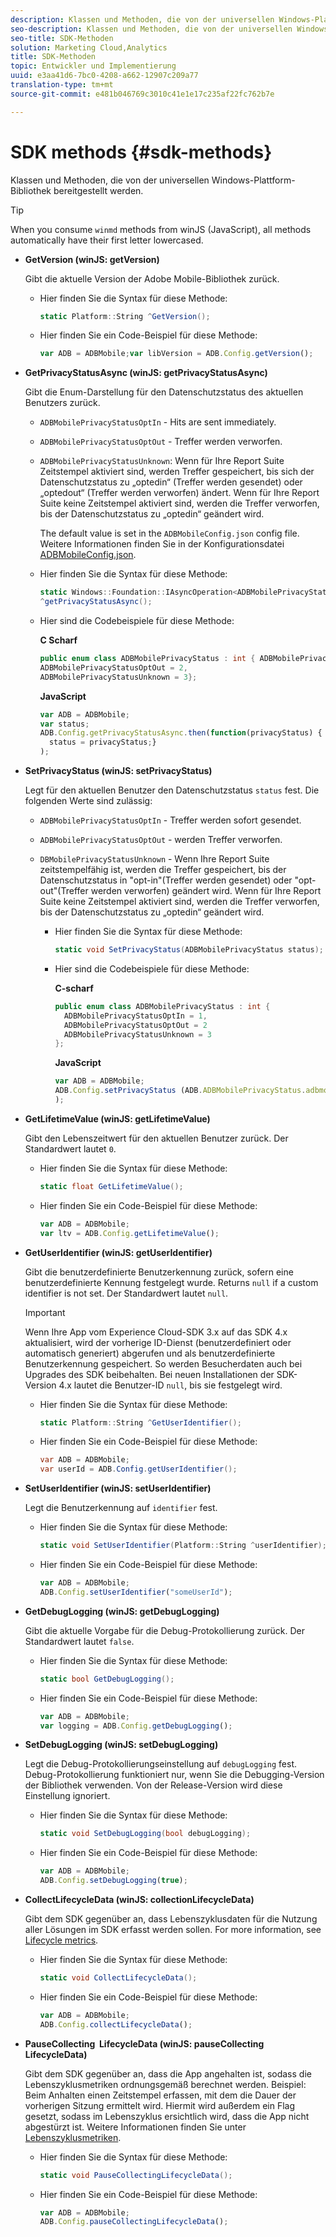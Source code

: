 ```yaml
---
description: Klassen und Methoden, die von der universellen Windows-Plattform-Bibliothek bereitgestellt werden.
seo-description: Klassen und Methoden, die von der universellen Windows-Plattform-Bibliothek bereitgestellt werden.
seo-title: SDK-Methoden
solution: Marketing Cloud,Analytics
title: SDK-Methoden
topic: Entwickler und Implementierung
uuid: e3aa41d6-7bc0-4208-a662-12907c209a77
translation-type: tm+mt
source-git-commit: e481b046769c3010c41e1e17c235af22fc762b7e

---
```



# SDK methods {#sdk-methods}

Klassen und Methoden, die von der universellen Windows-Plattform-Bibliothek bereitgestellt werden.

>[!TIP]
>
>When you consume `winmd` methods from winJS (JavaScript), all methods automatically have their first letter lowercased.

* **GetVersion (winJS: getVersion)**

   Gibt die aktuelle Version der Adobe Mobile-Bibliothek zurück.

   * Hier finden Sie die Syntax für diese Methode:

      ```csharp
      static Platform::String ^GetVersion();
      ```

   * Hier finden Sie ein Code-Beispiel für diese Methode:

      ```js
      var ADB = ADBMobile;var libVersion = ADB.Config.getVersion();
      ```

* **GetPrivacyStatusAsync (winJS: getPrivacyStatusAsync)**

   Gibt die Enum-Darstellung für den Datenschutzstatus des aktuellen Benutzers zurück.

   * `ADBMobilePrivacyStatusOptIn` - Hits are sent immediately.
   * `ADBMobilePrivacyStatusOptOut` - Treffer werden verworfen.
   * `ADBMobilePrivacyStatusUnknown`: Wenn für Ihre Report Suite Zeitstempel aktiviert sind, werden Treffer gespeichert, bis sich der Datenschutzstatus zu „optedin“ (Treffer werden gesendet) oder „optedout“ (Treffer werden verworfen) ändert. Wenn für Ihre Report Suite keine Zeitstempel aktiviert sind, werden die Treffer verworfen, bis der Datenschutzstatus zu „optedin“ geändert wird.

      The default value is set in the `ADBMobileConfig.json` config file. Weitere Informationen finden Sie in der Konfigurationsdatei [ADBMobileConfig.json](/help/universal-windows/c-configuration/c.json.md).

   * Hier finden Sie die Syntax für diese Methode:

      ```csharp
      static Windows::Foundation::IAsyncOperation<ADBMobilePrivacyStatus>
      ^getPrivacyStatusAsync();
      ```

   * Hier sind die Codebeispiele für diese Methode:

      **C Scharf**

      ```csharp
      public enum class ADBMobilePrivacyStatus : int { ADBMobilePrivacyStatusOptIn = 1, 
      ADBMobilePrivacyStatusOptOut = 2, 
      ADBMobilePrivacyStatusUnknown = 3};
      ```

      **JavaScript**

      ```javascript
      var ADB = ADBMobile;
      var status;
      ADB.Config.getPrivacyStatusAsync.then(function(privacyStatus) {
        status = privacyStatus;}
      );
      ```

* **SetPrivacyStatus (winJS: setPrivacyStatus)**

   Legt für den aktuellen Benutzer den Datenschutzstatus `status` fest. Die folgenden Werte sind zulässig:
   * `ADBMobilePrivacyStatusOptIn` - Treffer werden sofort gesendet.
   * `ADBMobilePrivacyStatusOptOut` - werden Treffer verworfen.
   * `DBMobilePrivacyStatusUnknown` - Wenn Ihre Report Suite zeitstempelfähig ist, werden die Treffer gespeichert, bis der Datenschutzstatus in "opt-in"(Treffer werden gesendet) oder "opt-out"(Treffer werden verworfen) geändert wird. Wenn für Ihre Report Suite keine Zeitstempel aktiviert sind, werden die Treffer verworfen, bis der Datenschutzstatus zu „optedin“ geändert wird.

      * Hier finden Sie die Syntax für diese Methode:

         ```csharp
         static void SetPrivacyStatus(ADBMobilePrivacyStatus status);
         ```

      * Hier sind die Codebeispiele für diese Methode:

         **C-scharf**

         ```csharp
         public enum class ADBMobilePrivacyStatus : int { 
           ADBMobilePrivacyStatusOptIn = 1, 
           ADBMobilePrivacyStatusOptOut = 2
           ADBMobilePrivacyStatusUnknown = 3
         };
         ```

         **JavaScript**

         ```js
         var ADB = ADBMobile;
         ADB.Config.setPrivacyStatus (ADB.ADBMobilePrivacyStatus.adbmobilePrivacyStatusOptIn
         );
         ```

* **GetLifetimeValue (winJS: getLifetimeValue)**

   Gibt den Lebenszeitwert für den aktuellen Benutzer zurück. Der Standardwert lautet `0`.

   * Hier finden Sie die Syntax für diese Methode:

      ```csharp
      static float GetLifetimeValue(); 
      ```

   * Hier finden Sie ein Code-Beispiel für diese Methode:

      ```js
      var ADB = ADBMobile;
      var ltv = ADB.Config.getLifetimeValue();
      ```

* **GetUserIdentifier (winJS: getUserIdentifier)**

   Gibt die benutzerdefinierte Benutzerkennung zurück, sofern eine benutzerdefinierte Kennung festgelegt wurde. Returns `null` if a custom identifier is not set.
Der Standardwert lautet `null`.

   >[!IMPORTANT]
   >
   >Wenn Ihre App vom Experience Cloud-SDK 3.x auf das SDK 4.x aktualisiert, wird der vorherige ID-Dienst (benutzerdefiniert oder automatisch generiert) abgerufen und als benutzerdefinierte Benutzerkennung gespeichert. So werden Besucherdaten auch bei Upgrades des SDK beibehalten. Bei neuen Installationen der SDK-Version 4.x lautet die Benutzer-ID `null`, bis sie festgelegt wird.

   * Hier finden Sie die Syntax für diese Methode:

      ```csharp
      static Platform::String ^GetUserIdentifier(); 
      ```

   * Hier finden Sie ein Code-Beispiel für diese Methode:

      ```csharp
      var ADB = ADBMobile;
      var userId = ADB.Config.getUserIdentifier(); 
      ```

* **SetUserIdentifier (winJS: setUserIdentifier)**

   Legt die Benutzerkennung auf `identifier` fest.

   * Hier finden Sie die Syntax für diese Methode:

      ```csharp
      static void SetUserIdentifier(Platform::String ^userIdentifier); 
      ```

   * Hier finden Sie ein Code-Beispiel für diese Methode:

      ```javascript
      var ADB = ADBMobile;
      ADB.Config.setUserIdentifier("someUserId");
      ```

* **GetDebugLogging (winJS: getDebugLogging)**

   Gibt die aktuelle Vorgabe für die Debug-Protokollierung zurück. Der Standardwert lautet `false`.

   * Hier finden Sie die Syntax für diese Methode:

      ```csharp
      static bool GetDebugLogging();
      ```

   * Hier finden Sie ein Code-Beispiel für diese Methode:

      ```javascript
      var ADB = ADBMobile;
      var logging = ADB.Config.getDebugLogging();
      ```

* **SetDebugLogging (winJS: setDebugLogging)**

   Legt die Debug-Protokollierungseinstellung auf `debugLogging` fest. Debug-Protokollierung funktioniert nur, wenn Sie die Debugging-Version der Bibliothek verwenden. Von der Release-Version wird diese Einstellung ignoriert.

   * Hier finden Sie die Syntax für diese Methode:

      ```csharp
      static void SetDebugLogging(bool debugLogging);
      ```

   * Hier finden Sie ein Code-Beispiel für diese Methode:

      ```js
      var ADB = ADBMobile;
      ADB.Config.setDebugLogging(true);
      ```

* **CollectLifecycleData (winJS: collectionLifecycleData)**

   Gibt dem SDK gegenüber an, dass Lebenszyklusdaten für die Nutzung aller Lösungen im SDK erfasst werden sollen. For more information, see  [Lifecycle metrics](/help/universal-windows/metrics.md).

   * Hier finden Sie die Syntax für diese Methode:

      ```csharp
      static void CollectLifecycleData();
      ```

   * Hier finden Sie ein Code-Beispiel für diese Methode:

      ```js
      var ADB = ADBMobile;
      ADB.Config.collectLifecycleData();
      ```

* **PauseCollecting &#x200B; LifecycleData (winJS: pauseCollecting &#x200B; LifecycleData)**

   Gibt dem SDK gegenüber an, dass die App angehalten ist, sodass die Lebenszyklusmetriken ordnungsgemäß berechnet werden. Beispiel: Beim Anhalten einen Zeitstempel erfassen, mit dem die Dauer der vorherigen Sitzung ermittelt wird. Hiermit wird außerdem ein Flag gesetzt, sodass im Lebenszyklus ersichtlich wird, dass die App nicht abgestürzt ist. Weitere Informationen finden Sie unter [Lebenszyklusmetriken](/help/universal-windows/metrics.md).

   * Hier finden Sie die Syntax für diese Methode:

      ```csharp
      static void PauseCollectingLifecycleData();
      ```

   * Hier finden Sie ein Code-Beispiel für diese Methode:

      ```js
      var ADB = ADBMobile;
      ADB.Config.pauseCollectingLifecycleData(); 
      ```
